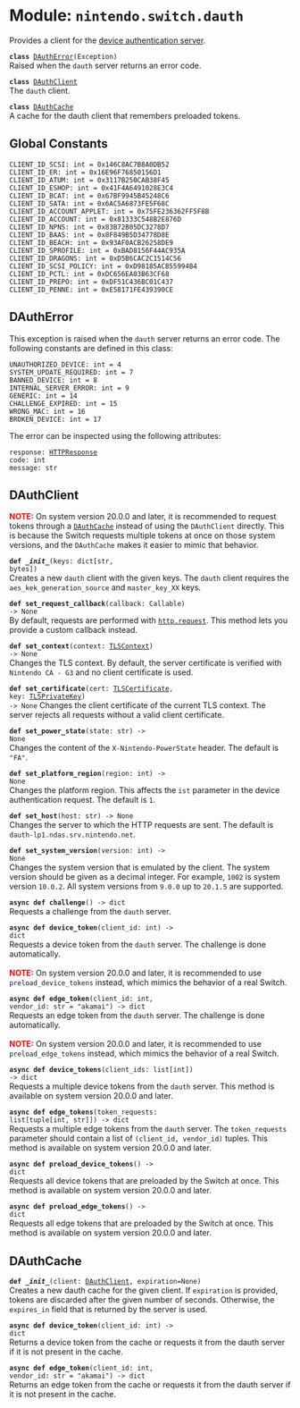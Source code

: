 
# Module: <code>nintendo.switch.dauth</code>
Provides a client for the [device authentication server](https://github.com/kinnay/nintendo/wiki/DAuth-Server).

<code>**class** [DAuthError](#dautherror)(Exception)</code><br>
<span class="docs">Raised when the `dauth` server returns an error code.</span>

<code>**class** [DAuthClient](#dauthclient)</code><br>
<span class="docs">The `dauth` client.</span>

<code>**class** [DAuthCache](#dauthcache)</code><br>
<span class="docs">A cache for the dauth client that remembers preloaded tokens.</span>

## Global Constants
`CLIENT_ID_SCSI: int = 0x146C8AC7B8A0DB52`<br>
`CLIENT_ID_ER: int = 0x16E96F76850156D1`<br>
`CLIENT_ID_ATUM: int = 0x3117B250CAB38F45`<br>
`CLIENT_ID_ESHOP: int = 0x41F4A6491028E3C4`<br>
`CLIENT_ID_BCAT: int = 0x67BF9945B45248C6`<br>
`CLIENT_ID_SATA: int = 0x6AC5A6873FE5F68C`<br>
`CLIENT_ID_ACCOUNT_APPLET: int = 0x75FE236362FF5F8B`<br>
`CLIENT_ID_ACCOUNT: int = 0x81333C548B2E876D`<br>
`CLIENT_ID_NPNS: int = 0x83B72B05DC3278D7`<br>
`CLIENT_ID_BAAS: int = 0x8F849B5D34778D8E`<br>
`CLIENT_ID_BEACH: int = 0x93AF0ACB26258DE9`<br>
`CLIENT_ID_SPROFILE: int = 0xBAD8156F44AC935A`<br>
`CLIENT_ID_DRAGONS: int = 0xD5B6CAC2C1514C56`<br>
`CLIENT_ID_SCSI_POLICY: int = 0xD98185ACB55994B4`<br>
`CLIENT_ID_PCTL: int = 0xDC656EA03B63CF68`<br>
`CLIENT_ID_PREPO: int = 0xDF51C436BC01C437`<br>
`CLIENT_ID_PENNE: int = 0xE58171FE439390CE`

## DAuthError
This exception is raised when the `dauth` server returns an error code. The following constants are defined in this class:

`UNAUTHORIZED_DEVICE: int = 4`<br>
`SYSTEM_UPDATE_REQUIRED: int = 7`<br>
`BANNED_DEVICE: int = 8`<br>
`INTERNAL_SERVER_ERROR: int = 9`<br>
`GENERIC: int = 14`<br>
`CHALLENGE_EXPIRED: int = 15`<br>
`WRONG_MAC: int = 16`<br>
`BROKEN_DEVICE: int = 17`

The error can be inspected using the following attributes:

<code>response: [HTTPResponse](https://anynet.readthedocs.io/en/latest/reference/http/#httpresponse)</code><br>
`code: int`<br>
`message: str`

## DAuthClient
<b><span style="color: red">NOTE:</span></b> On system version 20.0.0 and later, it is recommended to request tokens through a [`DAuthCache`](#dauthcache) instead of using the `DAuthClient` directly. This is because the Switch requests multiple tokens at once on those system versions, and the `DAuthCache` makes it easier to mimic that behavior.</span>

<code>**def _\_init__**(keys: dict[str, bytes])</code><br>
<span class="docs">Creates a new `dauth` client with the given keys. The `dauth` client requires the `aes_kek_generation_source` and `master_key_XX` keys.</span>

<code>**def set_request_callback**(callback: Callable) -> None</code><br>
<span class="docs">By default, requests are performed with [`http.request`](https://anynet.readthedocs.io/en/latest/reference/http). This method lets you provide a custom callback instead.</span>

<code>**def set_context**(context: [TLSContext](https://anynet.readthedocs.io/en/latest/reference/tls/#tlscontext)) -> None</code><br>
<span class="docs">Changes the TLS context. By default, the server certificate is verified with `Nintendo CA - G3` and no client certificate is used.</span>

<code>**def set_certificate**(cert: [TLSCertificate](https://anynet.readthedocs.io/en/latest/reference/tls/#tlscertificate), key: [TLSPrivateKey](https://anynet.readthedocs.io/en/latest/reference/tls/#tlsprivatekey)) -> None</code>
<span class="docs">Changes the client certificate of the current TLS context. The server rejects all requests without a valid client certificate.</span>

<code>**def set_power_state**(state: str) -> None</code><br>
<span class="docs">Changes the content of the `X-Nintendo-PowerState` header. The default is `"FA"`.</span>

<code>**def set_platform_region**(region: int) -> None</code><br>
<span class="docs">Changes the platform region. This affects the `ist` parameter in the device authentication request. The default is `1`.</span>

<code>**def set_host**(host: str) -> None</code><br>
<span class="docs">Changes the server to which the HTTP requests are sent. The default is `dauth-lp1.ndas.srv.nintendo.net`.

<code>**def set_system_version**(version: int) -> None</code></br>
<span class="docs">Changes the system version that is emulated by the client. The system version should be given as a decimal integer. For example, `1002` is system version `10.0.2`. All system versions from `9.0.0` up to `20.1.5` are supported.</span>

<code>**async def challenge**() -> dict</code><br>
<span class="docs">Requests a challenge from the `dauth` server.</span>

<code>**async def device_token**(client_id: int) -> dict</code><br>
<span class="docs">Requests a device token from the `dauth` server. The challenge is done automatically.<br><br>
<span style="color: red"><b>NOTE:</b></span> On system version 20.0.0 and later, it is recommended to use `preload_device_tokens` instead, which mimics the behavior of a real Switch.</span>

<code>**async def edge_token**(client_id: int, vendor_id: str = "akamai") -> dict</code><br>
<span class="docs">Requests an edge token from the `dauth` server. The challenge is done automatically.<br><br>
<span style="color: red"><b>NOTE:</b></span> On system version 20.0.0 and later, it is recommended to use `preload_edge_tokens` instead, which mimics the behavior of a real Switch.</span>

<code>**async def device_tokens**(client_ids: list[int]) -> dict</code><br>
<span class="docs">Requests a multiple device tokens from the `dauth` server. This method is available on system version 20.0.0 and later.</span>

<code>**async def edge_tokens**(token_requests: list[tuple[int, str]]) -> dict</code><br>
<span class="docs">Requests a multiple edge tokens from the `dauth` server. The `token_requests` parameter should contain a list of `(client_id, vendor_id)` tuples. This method is available on system version 20.0.0 and later.</span>

<code>**async def preload_device_tokens**() -> dict</code><br>
<span class="docs">Requests all device tokens that are preloaded by the Switch at once. This method is available on system version 20.0.0 and later.</span>

<code>**async def preload_edge_tokens**() -> dict</code><br>
<span class="docs">Requests all edge tokens that are preloaded by the Switch at once. This method is available on system version 20.0.0 and later.</span>

## DAuthCache
<code>**def _\_init__**(client: [DAuthClient](#dauthclient), expiration=None)</code><br>
<span class="docs">Creates a new dauth cache for the given client. If `expiration` is provided, tokens are discarded after the given number of seconds. Otherwise, the `expires_in` field that is returned by the server is used.</span>

<code>**async def device_token**(client_id: int) -> dict</code><br>
<span class="docs">Returns a device token from the cache or requests it from the dauth server if it is not present in the cache.</span>

<code>**async def edge_token**(client_id: int, vendor_id: str = "akamai") -> dict</code><br>
<span class="docs">Returns an edge token from the cache or requests it from the dauth server if it is not present in the cache.</span>
